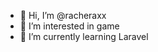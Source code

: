 - 👋 Hi, I’m @racheraxx
- 👀 I’m interested in game
- 🌱 I’m currently learning Laravel
<!--- - 💞️ I’m looking to collaborate on ...
- 📫 How to reach me ... --->

<!---
racheraxx/racheraxx is a ✨ special ✨ repository because its `README.md` (this file) appears on your GitHub profile.
You can click the Preview link to take a look at your changes.
--->
